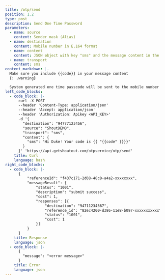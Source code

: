 ```yaml
---
title: /otp/send
position: 1.2
type: post
description: Send One Time Password
parameters:
  - name: source
    content: Sender mask (Alias)
  - name: destination
    content: Mobile number in E.164 format
  - name: content
    content: JSON object with key "sms" and the message content in the value
  - name: transport
    content: sms
content_markdown: |-
  Make sure you include {{code}} in your message content
  {: .warning}

  System generated one time passcode will be sent to the mobile number
left_code_blocks:
  - code_block: |-
      curl -X POST
      --header 'Content-Type: application/json'
      --header 'Accept: application/json'
      --header 'Authorization: Apikey <API_KEY>'
      -d '{
        "destination": "94777123456",
        "source": "ShoutDEMO",
        "transport": "sms",
        "content": {
          "sms": "Hi Duke! Your code is {{ "{{code" }}}}"
        }
      }' 'https://api.getshoutout.com/otpservice/otp/send'
    title: Curl
    language: bash
right_code_blocks:
  - code_block: |-
      {
	      "referenceId": "f437c171-2d08-48c8-a4a2-xxxxxxxx",
	      "messageResult": {
		      "status": "1001",
		      "description": "submit success",
		      "cost": 1,
		      "responses": [{
			      "destination": "94711234567",
			      "reference_id": "82ec4200-d386-11e8-b097-xxxxxxxxxxx",
			      "status": "1001",
			      "cost": 1
	    	  }]
	      } 
      }
    title: Response
    language: json
  - code_block: |-
      {
        "message": "<error message>"
      }
    title: Error
    language: json
---
```



